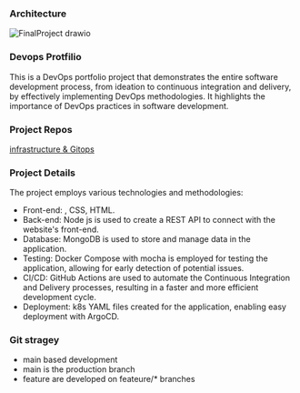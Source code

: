### Architecture
![FinalProject drawio](https://github.com/DavidAlkobi/Nodejs-App/assets/136454939/3c45eebd-8dd8-4500-ba00-95bbd227b0b5)

### Devops Protfilio
This is a DevOps portfolio project that demonstrates the entire software development process, from ideation to continuous integration and delivery, by effectively implementing DevOps methodologies. It highlights the importance of DevOps practices in software development.

### Project Repos
[infrastructure & Gitops]([url](https://github.com/DavidAlkobi/Infra_Nodejs))


### Project Details
The project employs various technologies and methodologies:
- Front-end: , CSS, HTML.
- Back-end: Node js is used to create a REST API to connect with the website's front-end.
- Database: MongoDB is used to store and manage data in the application.
- Testing: Docker Compose with mocha is employed for testing the application, allowing for early detection of potential issues.
- CI/CD: GitHub Actions are used to automate the Continuous Integration and Delivery processes, resulting in a faster and more efficient development cycle.
- Deployment: k8s YAML files created for the application, enabling easy deployment with ArgoCD.
### Git stragey
- main based development
- main is the production branch
- feature are developed on feateure/* branches



